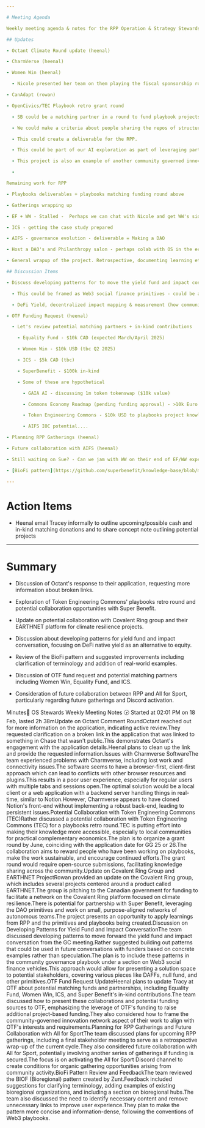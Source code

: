 ```yaml
---

# Meeting Agenda

Weekly meeting agenda & notes for the RPP Operation & Strategy Stewards team.

## Updates

- Octant Climate Round update (heenal)

- CharmVerse (heenal)

- Women Win (heenal)

  - Nicole presented her team on them playing the fiscal sponsorship role for us - perhaps $10k US would be a good number to pitch for them to fund us.  

- CanAdapt (rowan)

- OpenCivics/TEC Playbook retro grant round

  - SB could be a matching partner in a round to fund playbook projects and contributors. We could put a couple of thousand dollars towards this (with a few other networks). This could be a retro reward for Playbook contributors across these networks. This could work to find the contributors and the projects that are being made and surface them in a way that makes them accessible.

  - We could make a criteria about people sharing the repos of structured MD files with their playbooks.

  - This could create a deliverable for the RPP.

  - This could be part of our AI exploration as part of leveraging partners as being partners in the application for funding for OTF. This would take a portion of the funding from OTF and directing it into this funding network.

  - This project is also an example of another community governed innovation network that RPP is participating in and experimenting with.

  - 

Remaining work for RPP

- Playbooks deliverables + playbooks matching funding round above

- Gatherings wrapping up

- EF + WW - Stalled -  Perhaps we can chat with Nicole and get WW's side of the value flow. We can prepare and publish the bits we have done as a wrapup for the end of the RPP v1

- ICS - getting the case study prepared

- AIFS - governance evolution - deliverable = Making a DAO

- Host a DAO's and Philanthropy salon - perhaps colab with OS in the ecosystem (or not)

- General wrapup of the project. Retrospective, documenting learning etc

## Discussion Items

- Discuss developing patterns for to move the yield fund and impact conversation forward (from GC meeting)

  - This could be framed as Web3 social finance primitives - could be additional to the community governance playbook.

  - DeFi Yield, decentralized impact mapping & measurement (how community governance relates) - start with the Highlevel and then refine into Impact Yield fund and other specific examples as needed

- OTF Funding Request (heenal)

  - Let's review potential matching partners + in-kind contributions

    - Equality Fund - $10k CAD (expected March/April 2025)

    - Women Win - $10k USD (tbc Q2 2025)

    - ICS - $5k CAD (tbc)

    - SuperBenefit - $100k in-kind

    - Some of these are hypothetical

      - GAIA AI - discussing 1m token tokenswap ($10k value)

      - Commons Economy Roadmap (pending funding approval) - >10k Euro

      - Token Engineering Commons - $10k USD to playbooks project knowledge commons

      - AIFS IOC potential....

- Planning RPP Gatherings (heenal)

- Future collaboration with AIFS (heenal)

- Still waiting on Sue? - Can we jam with WW on their end of EF/WW experiment?

- [BioFi pattern](https://github.com/superbenefit/knowledge-base/blob/main/artifacts/patterns/biofi.md) from Exeunt (rather)

---
```


# Action Items

- Heenal email Tracey informally to outline upcoming/possible cash and in-kind matching donations and to share concept note outlining potential projects

---

# Summary

- Discussion of Octant's response to their application, requesting more information about broken links.

- Exploration of Token Engineering Commons' playbooks retro round and potential collaboration opportunities with Super Benefit.

- Update on potential collaboration with Covalent Ring group and their EARTHNET platform for climate resilience projects.

- Discussion about developing patterns for yield fund and impact conversation, focusing on DeFi native yield as an alternative to equity.

- Review of the BioFi pattern and suggested improvements including clarification of terminology and addition of real-world examples.

- Discussion of OTF fund request and potential matching partners including Women Win, Equality Fund, and ICS.

- Consideration of future collaboration between RPP and All for Sport, particularly regarding future gatherings and Discord activation.

Minutes📝 OS Stewards Weekly Meeting Notes 🕞 Started at 02:01 PM on 18 Feb, lasted 2h 38mUpdate on Octant Comment RoundOctant reached out for more information on the application, indicating active review.They requested clarification on a broken link in the application that was linked to something in Chase that wasn't public.This demonstrates Octant's engagement with the application details.Heenal plans to clean up the link and provide the requested information.Issues with Charmverse SoftwareThe team experienced problems with Charmverse, including lost work and connectivity issues.The software seems to have a browser-first, client-first approach which can lead to conflicts with other browser resources and plugins.This results in a poor user experience, especially for regular users with multiple tabs and sessions open.The optimal solution would be a local client or a web application with a backend server handling things in real-time, similar to Notion.However, Charmverse appears to have cloned Notion's front-end without implementing a robust back-end, leading to persistent issues.Potential Collaboration with Token Engineering Commons (TEC)Rather discussed a potential collaboration with Token Engineering Commons (TEC) for a playbooks retro round.TEC is putting effort into making their knowledge more accessible, especially to local communities for practical complementary economics.The plan is to organize a grant round by June, coinciding with the application date for GG 25 or 26.The collaboration aims to reward people who have been working on playbooks, make the work sustainable, and encourage continued efforts.The grant round would require open-source submissions, facilitating knowledge sharing across the community.Update on Covalent Ring Group and EARTHNET ProjectRowan provided an update on the Covalent Ring group, which includes several projects centered around a product called EARTHNET.The group is pitching to the Canadian government for funding to facilitate a network on the Covalent Ring platform focused on climate resilience.There is potential for partnership with Super Benefit, leveraging the DAO primitives and work on small, purpose-aligned networks of autonomous teams.The project presents an opportunity to apply learnings from RPP and the primitives and playbooks being created.Discussion on Developing Patterns for Yield Fund and Impact ConversationThe team discussed developing patterns to move forward the yield fund and impact conversation from the GC meeting.Rather suggested building out patterns that could be used in future conversations with funders based on concrete examples rather than speculation.The plan is to include these patterns in the community governance playbook under a section on Web3 social finance vehicles.This approach would allow for presenting a solution space to potential stakeholders, covering various pieces like DAFFs, null fund, and other primitives.OTF Fund Request UpdateHeenal plans to update Tracy at OTF about potential matching funds and partnerships, including Equality Fund, Women Win, ICS, and Super Benefit's in-kind contributions.The team discussed how to present these collaborations and potential funding sources to OTF, emphasizing the leverage of OTF's funding to raise additional project-based funding.They also considered how to frame the community-governed innovation network aspect of their work to align with OTF's interests and requirements.Planning for RPP Gatherings and Future Collaboration with All for SportThe team discussed plans for upcoming RPP gatherings, including a final stakeholder meeting to serve as a retrospective wrap-up of the current cycle.They also considered future collaboration with All for Sport, potentially involving another series of gatherings if funding is secured.The focus is on activating the All for Sport Discord channel to create conditions for organic gathering opportunities arising from community activity.BioFi Pattern Review and FeedbackThe team reviewed the BIOF (Bioregional) pattern created by Zunt.Feedback included suggestions for clarifying terminology, adding examples of existing bioregional organizations, and including a section on bioregional hubs.The team also discussed the need to identify necessary content and remove unnecessary links to improve user experience.They plan to make the pattern more concise and information-dense, following the conventions of Web3 playbooks.
